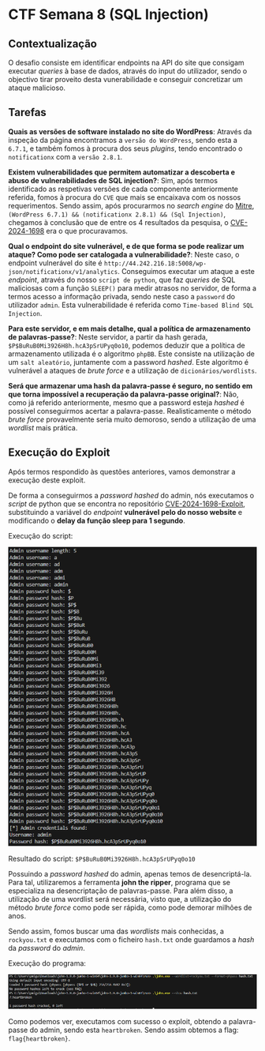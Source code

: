 

# CTF Semana 8 (SQL Injection)

## Contextualização

O desafio consiste em identificar endpoints na API do site que consigam executar _queries_ à base de dados, através do input do utilizador, sendo o objectivo tirar proveito desta vunerabilidade e conseguir concretizar um ataque malicioso.

## Tarefas

**Quais as versões de software instalado no site do WordPress**: Através da inspeção da página encontramos a `versão do WordPress`, sendo esta a `6.7.1`, e também fomos à procura dos seus _plugins_, tendo encontrado o `notificationx` com a `versão 2.8.1`.

**Existem vulnerabilidades que permitem automatizar a descoberta e abuso de vulnerabilidades de SQL injection?**: Sim, após termos identificado as respetivas versões de cada componente anteriormente referida, fomos à procura do `CVE` que mais se encaixava com os nossos requerimentos. Sendo assim, após procurarmos no _search engine_ do [Mitre](https://cve.mitre.org/), `(WordPress 6.7.1) && (notificationx 2.8.1) && (Sql Injection)`, chegamos à conclusão que de entre os 4 resultados da pesquisa, o [CVE-2024-1698](https://www.cve.org/CVERecord?id=CVE-2024-1698) era o que procuravamos.


**Qual o endpoint do site vulnerável, e de que forma se pode realizar um ataque? Como pode ser catalogada a vulnerabilidade?**: Neste caso, o endpoint vulnerável do site é `http://44.242.216.18:5008/wp-json/notificationx/v1/analytics`. Conseguimos executar um ataque a este _endpoint_, através do nosso `script de python`, que faz _queries_ de SQL maliciosas com a função `SLEEP()` para medir atrasos no servidor, de forma a termos acesso a informação privada, sendo neste caso a `password` do utilizador `admin`. Esta vulnerabilidade é referida como `Time-based Blind SQL Injection`.


**Para este servidor, e em mais detalhe, qual a política de armazenamento de palavras-passe?**: Neste servidor, a partir da hash gerada, `$P$BuRuB0Mi3926H8h.hcA3pSrUPyq0o10`, podemos deduzir que a política de armazenamento utilizada é o algoritmo `phpBB`. Este consiste na utilização de um `salt aleatório`, juntamente com a password _hashed_. Este algoritmo é vulnerável a ataques de _brute force_ e a utilização de `dicionários/wordlists`.  

**Será que armazenar uma hash da palavra-passe é seguro, no sentido em que torna impossível a recuperação da palavra-passe original?**: Não, como já referido anteriormente, mesmo que a password esteja _hashed_ é possível conseguirmos acertar a palavra-passe. Realisticamente o método _brute force_ provavelmente seria muito demoroso, sendo a utilização de uma _wordlist_ mais prática.

## Execução do Exploit

Após termos respondido às questões anteriores, vamos demonstrar a execução deste exploit.

De forma a conseguirmos a _password hashed_ do admin, nós executamos o _script_ de python que se encontra no repositório [CVE-2024-1698-Exploit](https://github.com/kamranhasan/CVE-2024-1698-Exploit), substituindo a variável do _endpoint_ **vulnerável pelo do nosso website** e modificando o **delay da função sleep para 1 segundo**.

Execução do script:

![script_get_password](resources/CTF8/script_get_password.png)

Resultado do script: `$P$BuRuB0Mi3926H8h.hcA3pSrUPyq0o10`

Possuindo a _password hashed_ do admin, apenas temos de desencriptá-la. Para tal, utilizaremos a ferramenta **john the ripper**, programa que se especializa na desencriptação de palavras-passe. 
Para além disso, a utilização de uma wordlist será necessária, visto que, a utilização do método _brute force_ como pode ser rápida, como pode demorar milhões de anos.

Sendo assim, fomos buscar uma das _wordlists_ mais conhecidas, a `rockyou.txt` e executamos com o ficheiro `hash.txt` onde guardamos a _hash_ da _password_ do _admin_.

Execução do programa:

![crack_password](resources/CTF8/crack_password.png)

Como podemos ver, executamos com sucesso o exploit, obtendo a palavra-passe do admin, sendo esta `heartbroken`. Sendo assim obtemos a flag: `flag{heartbroken}`.
